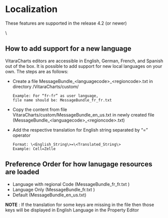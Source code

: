# Localization

These features are supported in the release 4.2 (or newer)

\


## How to add support for a new language <a href="#how-to-add-support-for-a-new-language" id="how-to-add-support-for-a-new-language"></a>

VitaraCharts editors are accessible in English, German, French, and Spanish out of the box. It is possible to add support for new local languages on your own. The steps are as follows:

*   Create a file MessageBundle\_\<languagecode>\_\<regioncode>.txt in directory /VitaraCharts/custom/

    ```
    Example: For “fr-fr” as user language, 
    file name should be: MessageBundle_fr_fr.txt
    ```
* Copy the content from file VitaraCharts/custom/MessageBundle\_en\_us.txt in newly created file (MessageBundle\_\<languagecode>\_\<regioncode>.txt)
*   Add the respective translation for English string separated by “=” operator

    ```
    Format: \<English_String\>=\<Translated_String\>
    Example: Cell=Zelle
    ```

## Preference Order for how lanugage resources are loaded <a href="#preference-order-for-how-lanugage-resources-are-loaded" id="preference-order-for-how-lanugage-resources-are-loaded"></a>

* Language with regional Code (MessageBundle\_fr\_fr.txt )
* Language Only (MessageBundle\_fr.txt )
* Default (MessageBundle\_en\_us.txt)

**NOTE** : If the translation for some keys are missing in the file then those keys will be displayed in English Language in the Property Editor
